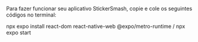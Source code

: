 Para fazer funcionar seu aplicativo StickerSmash, copie e cole os seguintes códigos no terminal:

npx expo install react-dom react-native-web @expo/metro-runtime
/
npx expo start